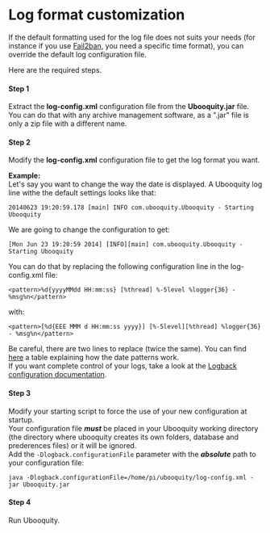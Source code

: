 # Log format customization

If the default formatting used for the log file does not suits your needs (for instance if you use [Fail2ban](http://www.fail2ban.org/wiki/index.php/Main_Page), you need a specific time format), you can override the default log configuration file.

Here are the required steps.

#### Step 1
Extract the **log-config.xml** configuration file from the **Ubooquity.jar** file. You can do that with any archive management software, as a ".jar" file is only a zip file with a different name.

#### Step 2
Modify the **log-config.xml** configuration file to get the log format you want.
 
 
**Example:**  
Let's say you want to change the way the date is displayed. A Ubooquity log line withe the default settings looks like that:

```
20140623 19:20:59.178 [main] INFO com.ubooquity.Ubooquity - Starting Ubooquity
```

We are going to change the configuration to get:

```
[Mon Jun 23 19:20:59 2014] [INFO][main] com.ubooquity.Ubooquity - Starting Ubooquity
```

You can do that by replacing the following configuration line in the log-config.xml file:

```
<pattern>%d{yyyyMMdd HH:mm:ss} [%thread] %-5level %logger{36} - %msg%n</pattern>
```

with:

```
<pattern>[%d{EEE MMM d HH:mm:ss yyyy}] [%-5level][%thread] %logger{36} - %msg%n</pattern>
```

Be careful, there are two lines to replace (twice the same). 
You can find [here](http://docs.oracle.com/javase/7/docs/api/java/text/SimpleDateFormat.html) a table explaining how the date patterns work.  
If you want complete control of your logs, take a look at the [Logback configuration documentation](http://logback.qos.ch/manual/configuration.html).  

#### Step 3
Modify your starting script to force the use of your new configuration at startup.  
Your configuration file **_must_** be placed in your Ubooquity working directory (the directory where ubooquity creates its own folders, database and prederences files) or it will be ignored.  
Add the `-Dlogback.configurationFile` parameter with the **_absolute_** path to your configuration file:

```
java -Dlogback.configurationFile=/home/pi/ubooquity/log-config.xml -jar Ubooquity.jar
```

#### Step 4 
Run Ubooquity.
